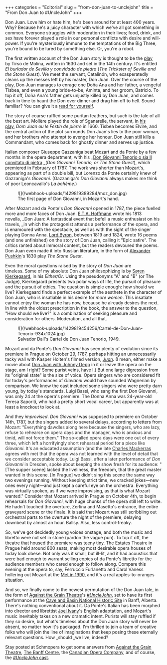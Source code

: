 +++
categories = "Editorial"
slug = "from-don-juan-to-unclejohn"
title = "From Don Juan to #UncleJohn"
+++

Don Juan. Love him or hate him, he's been around for at least 400 years. Why? Because he's a juicy character with which we've all got something in common. Everyone struggles with moderation in their lives; food, drink, and sex have forever played a role in our personal conflicts with desire and will-power. If you're mysteriously immune to the temptations of the Big Three, you're bound to be lured by something else. Or, you're a robot.

The first written account of the Don Juan story is thought to be the [play](http://en.wikipedia.org/wiki/El_burlador_de_Sevilla_y_convidado_de_piedra) by Tirso de Molina, written in 1630 and set in the 14th century. It's entitled _El burlador de Sevilla y convidado de piedra_ (_The Trickster of Seville and the Stone Guest_). We meet the servant, Catalinón, who exasperatedly cleans up the messes left by his master, Don Juan. Over the course of the play, Don Juan manages to enrage one Doña Ana and her father, a vengeful Tisbea, and even a young bride-to-be, Aminta, and her groom, Batricio. To top it off, Doña Ana's father gets unjustly killed by Don Juan, and comes back in time to haunt the Don over dinner and drag him off to hell. Sound familiar? You can give it a [read for yourself](http://barons.smhall.org/facultyweb/w2179/stm28395-01/Playboy_of_Seville.pdf).

The story of course ruffled some puritan feathers, but such is the tale of all the best art. Molière played the role of Sganarelle, the servant, in [his play](http://en.wikipedia.org/wiki/Dom_Juan), _Dom Juan ou le Festin de pierre_ in 1660\. Tisbea becomes Elvire, and the central action of the plot surrounds Don Juan's lies to the poor woman, and her brothers who attempt to avenge her honour. Don Juan still kills a Commandant, who comes back for ghostly dinner and serves up justice.

Italian composer Giuseppe Gazzaniga beat Mozart and da Ponte by a few months in the opera department, with his _[Don Giovanni Tenorio o sia Il convitato di pietra](http://en.wikipedia.org/wiki/Don_Giovanni_Tenorio) _(_Don Giovanni Tenorio, or The Stone Guest_), which premiered in February of 1787\. The work was shorter than Mozart's, appearing as part of a double bill, but Lorenzo da Ponte certainly knew of Gazzaniga's _Giovanni_. (Gazzaniga's _Don Giovanni_ always makes me think of poor Leoncavallo's _La bohème._)

<figure data-type="image">
![](/webhook-uploads/1429819389284/moz_don.jpg)
<figcaption>The first page of Don Giovanni, in Mozart's hand.
</figcaption>
</figure>

After Mozart and da Ponte's _Don Giovanni_ opened in 1787, the piece fuelled more and more faces of Don Juan. [E.T.A. Hoffmann](http://shirtysleeves.blogspot.ca/2007/06/translation-of-don-juan-by-e-t-hoffmann.html) wrote his 1813 novella, _Don Juan: A fantastical event that befell a music enthusiast on his travels, _in which the protagonist attends a performance of the opera, and is enamoured with the spectacle, as well as with the sight of the singer playing Donna Anna. [Lord Byron](http://en.wikipedia.org/wiki/Don_Juan_(Byron)), between 1819 and 1824, wrote 16 poems (and one unfinished) on the story of Don Juan, calling it "Epic satire". The critics ranted about immoral content, but the readers devoured the poems. Don Juan even made it into Russian literature, in the form of [Alexander Pushkin](http://en.wikipedia.org/wiki/The_Stone_Guest_(play))'s 1830 play _The Stone Guest._

Even the moral questions raised by the story of _Don Juan_ are timeless. Some of my absolute Don Juan philosophizing is by [Søren Kierkegaard](http://en.wikipedia.org/?title=Either/Or), in his _Either/Or_. Using the pseudonyms "A" and "B" (or The Judge), Kierkegaard presents two polar ways of life, the pursuit of pleasure and the pursuit of ethics. The question is simple enough: how should we live? Kierkegaard finds a perfect example of the aesthete in the character of Don Juan, who is insatiable in his desire for _more women_. This insatiate cannot enjoy the woman he has now, because he already desires the next. In line with the oldest prescription in the book, the answer to the question, "How should we live?" is a combination of seeking pleasure and consideration for others. Moderation, and all that.

<figure data-type="image">
![](/webhook-uploads/1429819454256/Cartel-de-Don-Juan-Tenorio-934x1024.jpg)
<figcaption>Salvador Dalí's Cartel de Don Juan Tenorio, 1949.
</figcaption>
</figure>

Mozart and da Ponte's _Don Giovanni_ has seen plenty of evolution since its premiere in Prague on October 29, 1787, perhaps hitting an unnecessarily tacky wall with Kasper Holten's filmed version, _[Juan](http://juanfilm.dk/eng/index.php?page=historien)_. (I mean, either make a movie about [Don Juan with Johnny Depp](http://www.imdb.com/title/tt0112883/) in it or leave the opera on the stage, am I right? Some purist veins, have I.) But one large digression from its "original state" is the size of voice. Opera singers who are considered fit for today's performances of _Giovanni_ would have sounded Wagnerian by comparison. We know the cast included some singers who were pretty darn young, by today's standards. Luigi Bassi, who sang the first Don Giovanni, was only 24 at the opera's premiere. The Donna Anna was 24-year-old Teresa Saporiti, who had a pretty short vocal career, but apparently was at least a knockout to look at.

And they _improvised_. _Don Giovanni_ was supposed to premiere on October 14th, 1787, but the singers added to several delays, according to letters fro<span style="color: #333333;">m Mozart: "Everything dawdles along here because the singers, who are lazy, refuse to rehearse on opera days and the manager, who is anxious and timid, will not force them." The so-called opera days were one out of every three, which left a horrifyingly short rehearsal period for a piece like _Giovanni_. It's an educated assumption (and the late [<span style="color: #333333;">Charles Mackerras</span>](http://www.opera.co.uk/view-review.php?reviewID=46) agrees with me) that the opera was not learned with the level of detail that we consider acceptable today. Luigi Bassi, after a later performance of _Don Giovanni_ in Dresden, spoke about keeping the show fresh for its audience: "[T</span>he supper scene] lacked the liveliness, the freedom, that the great master wanted in this scene. [In Prague] we didn’t sing this scene the same way two evenings running. Without keeping strict time, we cracked jokes—new ones every night—and just kept a careful eye on the orchestra. Everything was virtually spoken, as if we were improvising, as that is what Mozart wanted." Consider that Mozart arrived in Prague on October 4th, to begin rehearsals for _Don Giovanni_, with huge chunks of the opera still left to write. He hadn't touched the overture, Zerlina and Masetto's entrance, the entire graveyard scene or the finale. It is said that Mozart was still scribbling out orchestral parts to the overture the night of the premiere, delaying downbeat by almost an hour. Ballsy. Also, less control-freaky.

So, we've got decidedly young voices onstage, and both the music and libretto were not set in stone (pardon the vague pun). To top it off, the theatre that housed the premiere was teeny tiny. The Estates Theatre in Prague held around 800 seats, making most desirable opera houses of today look obese. Not only was it small, but ill-lit, and it had acoustics that were bad enough to warrant selling copies of da Ponte's libretto for the audience members who cared enough to follow along. Compare this evening at the opera to, say, Ferruccio Furlanetto and Carol Vaness hollering out Mozart at the [Met in 1990](https://www.youtube.com/watch?v=vKfeuF_uvk8), and it's a real apples-to-oranges situation.

And so, we finally come to the newest permutation of the Don Juan tale, in the form of [Against the Grain Theatre](http://againstthegraintheatre.com/)'s [_#UncleJohn_](https://www.facebook.com/events/1494928980723400/), set to have its first performance at the [Cave and Basin National Historic Site](http://www.pc.gc.ca/eng/lhn-nhs/ab/caveandbasin/activ/calendrier-events.aspx#August) in Banff, Alberta. There's nothing conventional about it. Da Ponte's Italian has been morphed into director and librettist [Joel Ivany](https://twitter.com/joelivany)'s English adaptation, and Mozart's music inevitably takes on a new dramatic intent. Purists will stay ruffled if they so desire, but what's timeless about the Don Juan story will never be absent, no matter how it's packaged. I'm thrilled to join a team of creative folks who will join the line of imaginations that keep posing these eternally relevant questions. How _should _we live, indeed?

Stay posted at Schmopera to get some answers from [Against the Grain Theatre](http://againstthegraintheatre.com/), [The Banff Centre](http://www.banffcentre.ca/programs/program.aspx?id=1457), the [Canadian Opera Company](http://www.coc.ca/), and of course, the [_#UncleJohn_ cast](http://schmopera.com/?s=%23UncleJohn).
